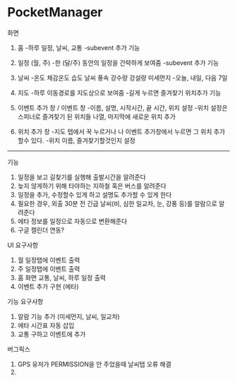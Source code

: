# PocketManager


화면
1. 홈
  -하루 일정, 날씨, 교통
  -subevent 추가 기능
  
2. 일정 (월, 주)
  -한 (달/주) 동안의 일정을 간략하게 보여줌
  -subevent 추가 기능

3. 날씨
  -온도 체감온도 습도 날씨 풍속 강수량 강설량 미세먼지
  -오늘, 내일, 다음 7일

4. 지도
  -하루 이동경로를 지도상으로 보여줌
  -길게 누르면 즐겨찾기 위치추가 기능
  
5. 이벤트 추가 창 / 이벤트 창
  -이름, 설명, 시작시간, 끝 시간, 위치 설정
  -위치 설정은 스피너로 즐겨찾기 된 위치들 나열, 마지막에 새로운 위치 추가

6. 위치 추가 창
  -지도 텝에서 꾹 누르거나 나 이벤트 추가창에서 누르면 그 위치 추가 할수 있다.
  -위치 이름, 즐겨찾기할것인지 설정
  
----------------------------------------------------


기능
1. 일정을 보고 길찾기를 실행해 출발시간을 알려준다
2. 늦지 않게하기 위해 타야하는 지하철 혹은 버스를 알려준다
3. 일정을 추가, 수정할수 있게 하고 설명도 추가할 수 있게 한다
4. 필요한 경우, 외출  30분 전 긴급 날씨(비, 심한 일교차, 눈, 강풍 등)를 알람으로 알려준다
5. 에타 정보를 일정으로 자동으로 변환해준다
6. 구글 캘린더 연동?


UI 요구사항
1. 월 일정탭에 이벤트 출력
2. 주 일정탭에 이벤트 출력
3. 홈 화면 교통, 날씨, 하루 일정 출력
4. 이벤트 추가 구현 (에타)

기능 요구사항
1. 알람 기능 추가 (미세먼지, 날씨, 일교차)
2. 에타 시간표 자동 삽입
3. 교통 구하고 이벤트에 추가

버그픽스
1. GPS 유저가 PERMISSION을 안 주었을때 날씨탭 오류 해결
2. 

